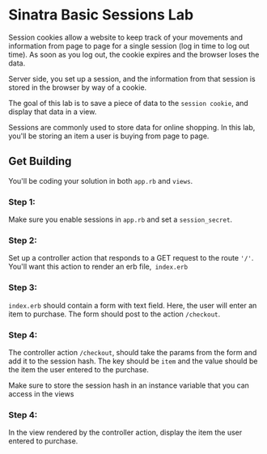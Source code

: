 # Sinatra Basic Sessions Lab

Session cookies allow a website to keep track of your movements and information from page to page for a single session (log in time to log out time). As soon as you log out, the cookie expires and the browser loses the data.

Server side, you set up a session, and the information from that session is stored in the browser by way of a cookie.

The goal of this lab is to save a piece of data to the `session cookie`, and display that data in a view. 

Sessions are commonly used to store data for online shopping. In this lab, you'll be storing an item a user is buying from page to page.

## Get Building

You'll be coding your solution in both `app.rb` and `views`.


### Step 1:

Make sure you enable sessions in `app.rb` and set a `session_secret`.

### Step 2: 

Set up a controller action that responds to a GET request to the route `'/'`. You'll want this action to render an erb file,` index.erb`

### Step 3:

`index.erb` should contain a form with text field. Here, the user will enter an item to purchase. The form should post to the action `/checkout`.


### Step 4:
The controller action  `/checkout`, should take the params from the form and add it to the session hash. The key should be `item` and the value should be the item the user entered to the purchase.

Make sure to store the session hash in an instance variable that you can access in the views


### Step 4:

In the view rendered by the controller action, display the item the user entered to purchase.

